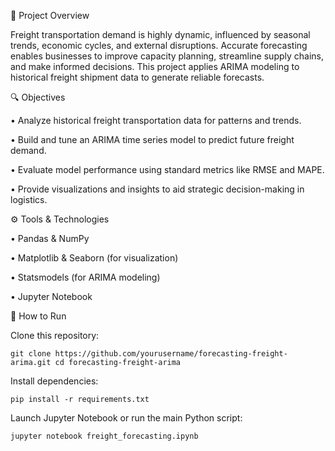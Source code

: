 📌 Project Overview

Freight transportation demand is highly dynamic, influenced by seasonal trends, economic cycles, and external disruptions. Accurate forecasting enables businesses to improve capacity planning, streamline supply chains, and make informed decisions. This project applies ARIMA modeling to historical freight shipment data to generate reliable forecasts.

🔍 Objectives

• Analyze historical freight transportation data for patterns and trends.

• Build and tune an ARIMA time series model to predict future freight demand.

• Evaluate model performance using standard metrics like RMSE and MAPE.

• Provide visualizations and insights to aid strategic decision-making in logistics.

⚙️ Tools & Technologies

• Pandas & NumPy

• Matplotlib & Seaborn (for visualization)

• Statsmodels (for ARIMA modeling)

• Jupyter Notebook

🚀 How to Run

Clone this repository: 

```git clone https://github.com/yourusername/forecasting-freight-arima.git cd forecasting-freight-arima```

Install dependencies:

```pip install -r requirements.txt```

Launch Jupyter Notebook or run the main Python script:

```jupyter notebook freight_forecasting.ipynb```

